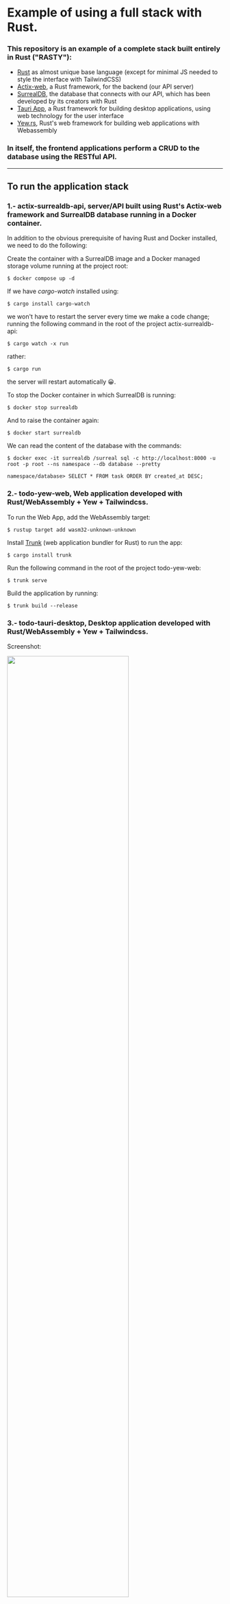 # Example of using a full stack with Rust.

### This repository is an example of a complete stack built entirely in Rust ("RASTY"):

- [Rust](https://en.wikipedia.org/wiki/Rust_(programming_language)) as almost unique base language (except for minimal JS needed to style the interface with TailwindCSS)
- [Actix-web](https://actix.rs/), a Rust framework, for the backend (our API server)
- [SurrealDB](https://surrealdb.com/), the database that connects with our API, which has been developed by its creators with Rust
- [Tauri App](https://tauri.app/), a Rust framework for building desktop applications, using web technology for the user interface
- [Yew.rs](https://yew.rs/), Rust's web framework for building web applications with Webassembly

### In itself, the frontend applications perform a CRUD to the database using the RESTful API.

---

## To run the application stack

### 1.- actix-surrealdb-api, server/API built using Rust's Actix-web framework and SurrealDB database running in a Docker container.

In addition to the obvious prerequisite of having Rust and Docker installed, we need to do the following:

Create the container with a SurrealDB image and a Docker managed storage volume running at the project root:

```
$ docker compose up -d
```

If we have _cargo-watch_ installed using:

```
$ cargo install cargo-watch
```

we won't have to restart the server every time we make a code change; running the following command in the root of the project actix-surrealdb-api:

```
$ cargo watch -x run
```

rather:

```
$ cargo run
```

the server will restart automatically 😀.

To stop the Docker container in which SurrealDB is running:

```
$ docker stop surrealdb
```

And to raise the container again:

```
$ docker start surrealdb
```

We can read the content of the database with the commands:

```
$ docker exec -it surrealdb /surreal sql -c http://localhost:8000 -u root -p root --ns namespace --db database --pretty

namespace/database> SELECT * FROM task ORDER BY created_at DESC;
```

### 2.- todo-yew-web, Web application developed with Rust/WebAssembly + Yew + Tailwindcss.

To run the Web App, add the WebAssembly target:

```
$ rustup target add wasm32-unknown-unknown
```

Install [Trunk](https://trunkrs.dev/) (web application bundler for Rust) to run the app:

```
$ cargo install trunk
```

Run the following command in the root of the project todo-yew-web:

```
$ trunk serve
```

Build the application by running:

```
$ trunk build --release
```

### 3.- todo-tauri-desktop, Desktop application developed with Rust/WebAssembly + Yew + Tailwindcss.

Screenshot:

<img src="https://user-images.githubusercontent.com/68773736/232398437-827f6fb9-2b70-4f04-ad6f-d470c868bfb6.png" width="75%">

As prerequisites, in addition to the Rust language and some OS-dependent libraries required for Tauri, you must also install the build target for browser-based WebAssembly called "wasm32-unknown-unknown" and the "Trunk" tool to the deployment and packaging of the Yew frontend (seen in the previous section).

On the other hand, if we want to start from scratch, to create the scaffolding of the Tauri + Yew application it is necessary to install the Tauri app creation tool for the Cargo package manager and the Tauri CLI:

```
$ cargo install create-tauri-app && cargo install tauri-cli
```

Finally, since we use the Tailwind CSS framework, we will have to run in the root of the project todo-tauri-desktop (you need to have NodeJs installed):

```
$ npm i
```

With all this accomplished, run the app under development with the command:

```
$ cargo tauri dev
```

or build it with the command:

```
$ cargo tauri build
```

(for more information see the documentation of [Tauri](https://tauri.app/) and [Yew](https://yew.rs/).)

---

## Bonus: Frontend of the application developed with [SolidJS](https://www.solidjs.com/) (Web & Desktop).

### In the solidjs branch of the repository, the version of the stack that SolidJS uses in both the Web app frontend and the Desktop app frontend is available. Both use pnpm as bundler and dependency manager.

To add the dependencies run on todo-solidjs-web:

```
$ pnpm i
```

To run it in development mode:

```
$ pnpm run dev
```

To run it in development mode:

```
$ pnpm run build
```

In the case of the desktop application developed with Tauri + SolidJS, we run the same command to add the dependencies (pnpm i). To launch the application in development mode we will execute:

```
$ pnpm tauri dev
```

And finally, to create the executable binary on our platform, we run:

```
$ pnpm tauri build
```

[comment]: # "https://user-images.githubusercontent.com/68773736/232398437-827f6fb9-2b70-4f04-ad6f-d470c868bfb6.png"
